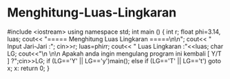 # Menghitung-Luas-Lingkaran
#include &lt;iostream> using namespace std; int main () {     int r;     float phi=3.14, luas;     cout&lt;&lt; "===== Menghitung Luas Lingkaran =====\n\n";     cout&lt;&lt; " Input Jari-Jari :";     cin>>r;     luas=phi*r*r;     cout&lt;&lt; " Luas Lingkaran :"&lt;&lt;luas;      char LG;     cout&lt;&lt;"\n \n\n Apakah anda ingin mengulang program ini kembali [ Y/T ] ?";cin>>LG; if (LG=='Y' || LG=='y')main(); else if (LG=='T' || LG=='t') goto x; x:     return 0; }
